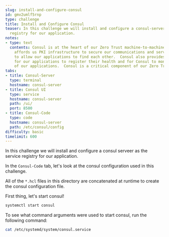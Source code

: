```yaml
---
slug: install-and-configure-consul
id: gmv2umlf5rnp
type: challenge
title: Install and Configure Consul
teaser: In this challenge we will install and configure a consul-server as the service
  registry for our application.
notes:
- type: text
  contents: Consul is at the heart of our Zero Trust machine-to-machine communication.  Consul
    affords us PKI infrastructure to secure our communications and service discovery
    to allow our applications to find each other.  Consul also provides a mechanism
    for our applications to register their health and for Consul to monitor the health
    of our applications.  Consul is a critical component of our Zero Trust architecture.
tabs:
- title: Consul-Server
  type: terminal
  hostname: consul-server
- title: Consul UI
  type: service
  hostname: consul-server
  path: /ui/
  port: 8500
- title: Consul-Code
  type: code
  hostname: consul-server
  path: /etc/consul/config
difficulty: basic
timelimit: 600
---
```


 In this challenge we will install and configure a consul serveer as the service registry for our application.

In the `Consul-Code` tab, let's look at the consul configuration used in this challenge.

All of the `*.hcl` files in this directory are concatenated at runtime to create the consul configuration file.

First thing, let's start consul!

```bash
systemctl start consul
```

To see what command arguments were used to start consul, run the following command:

```bash
cat /etc/systemd/system/consul.service
```
